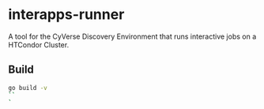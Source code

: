 # interapps-runner

A tool for the CyVerse Discovery Environment that runs interactive jobs on a HTCondor Cluster.

## Build
```bash
go build -v
``
`
